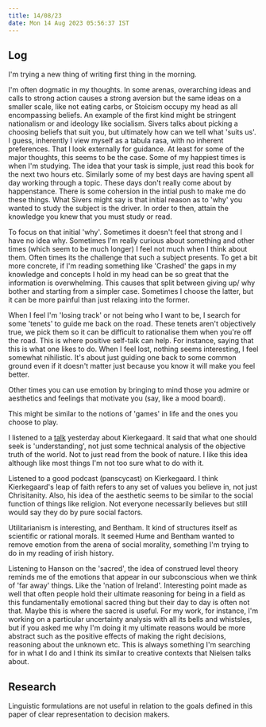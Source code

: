 ```yaml
---
title: 14/08/23
date: Mon 14 Aug 2023 05:56:37 IST
---
```


## Log
I'm trying a new thing of writing first thing in the morning.

I'm often dogmatic in my thoughts. In some arenas, overarching ideas and calls to strong action causes a strong aversion
but the same ideas on a smaller scale, like not eating carbs, or Stoicism occupy my head as all encompassing beliefs.
An example of the first kind might be stringent nationalism or and ideology like socialism. Sivers talks about picking a
choosing beliefs that suit you, but ultimately how can we tell what 'suits us'. I guess, inherently I view myself as a
tabula rasa, with no inherent preferences. That I look externally for guidance. At least for some of the major thoughts,
this seems to be the case. Some of my happiest times is when I'm studying. The idea that your task is simple, just read
this book for the next two hours etc. Similarly some of my best days are having spent all day working through a topic.
These days don't really come about by happenstance. There is some cohersion in the intial push to make me do these
things. What Sivers might say is that initial reason as to 'why' you wanted to study the subject is the driver. In order
to then, attain the knowledge you knew that you must study or read. 

To focus on that initial 'why'. Sometimes it doesn't feel that strong and I have no idea why. Sometimes I'm really
curious about something and other times (which seem to be much longer) I feel not much when I think about them. Often
times its the challenge that such a subject presents. To get a bit more concrete, if I'm reading something like
'Crashed' the gaps in my knowledge and concepts I hold in my head can be so great that the information is overwhelming.
This causes that split between giving up/ why bother and starting from a simpler case. Sometimes I choose the latter,
but it can be more painful than just relaxing into the former.

When I feel I'm 'losing track' or not being who I want to be, I search for some 'tenets' to guide me back on the road.
These tenets aren't objectively true, we pick them so it can be difficult to rationalise them when you're off the road.
This is where positive self-talk can help. For instance, saying that this is what one likes to do. When I feel lost,
nothing seems interesting, I feel somewhat nihilistic. It's about just guiding one back to some common ground even if it
doesn't matter just because you know it will make you feel better. 

Other times you can use emotion by bringing to mind those you admire or aesthetics and feelings that motivate you (say,
like a mood board).

This might be similar to the notions of 'games' in life and the ones you choose to play.

I listened to a [talk](https://youtu.be/XYHk_TieMLQ) yesterday about Kierkegaard. It said that what one should seek is
'understanding', not just some technical analysis of the objective truth of the world. Not to just read from the book of
nature. I like this idea although like most things I'm not too sure what to do with it.

Listened to a good podcast (panscycast) on Kierkegaard. I think Kierkegaard's leap of faith refers to any set of values
you believe in, not just Chrisitanity. Also, his idea of the aesthetic seems to be similar to the social function of
things like religion. Not everyone necessarily believes but still would say they do by pure social factors.

Utilitarianism is interesting, and Bentham. It kind of structures itself as scientific or rational morals. It seemed
Hume and Bentham wanted to remove emotion from the arena of social morality, something I'm trying to do in my reading of
irish history.

Listening to Hanson on the 'sacred', the idea of construed level theory reminds me of the emotions that appear in our
subconscious when we think of 'far away' things. Like the 'nation of Ireland'. Interesting point made as well that often
people hold their ultimate reasoning for being in a field as this fundamentally emotional sacred thing but their day to
day is often not that. Maybe this is where the sacred is useful. For my work, for instance, I'm working on a particular
uncertainty analysis with all its bells and whistsles, but if you asked me why I'm doing it my ultimate reasons would be
more abstract such as the positive effects of making the right decisions, reasoning about the unknown etc. This is
always something I'm searching for in what I do and I think its similar to creative contexts that Nielsen talks about.

## 

## Research

Linguistic formulations are not useful in relation to the goals defined in this paper of clear representation to
decision makers.


